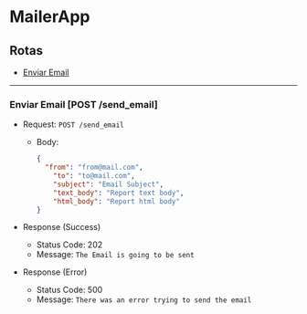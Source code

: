 # MailerApp

## Rotas

- [Enviar Email](#send)
---

<a id="send"></a>

### Enviar Email **[POST /send_email]**

- Request: `POST /send_email`
  - Body:

    ```json
    {
      "from": "from@mail.com",
	    "to": "to@mail.com",
	    "subject": "Email Subject",
	    "text_body": "Report text body",
	    "html_body": "Report html body"
    }
    ```

- Response (Success)

  - Status Code: 202
  - Message: `The Email is going to be sent`
 
- Response (Error)

  - Status Code: 500
  - Message: `There was an error trying to send the email`